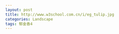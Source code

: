 ```yaml
---
layout: post
title: http://www.w3school.com.cn/i/eg_tulip.jpg
categories: Landscape
tags: 郁金香4
---
```

